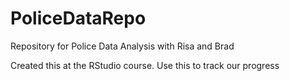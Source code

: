 # PoliceDataRepo
Repository for Police Data Analysis with Risa and Brad

Created this at the RStudio course.  Use this to track our progress
